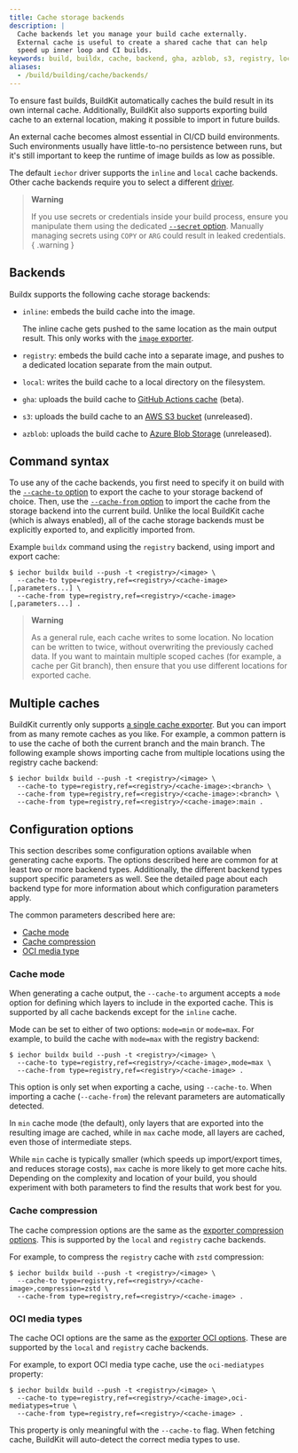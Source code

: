 ```yaml
---
title: Cache storage backends
description: |
  Cache backends let you manage your build cache externally.
  External cache is useful to create a shared cache that can help
  speed up inner loop and CI builds.
keywords: build, buildx, cache, backend, gha, azblob, s3, registry, local
aliases:
  - /build/building/cache/backends/
---
```


To ensure fast builds, BuildKit automatically caches the build result in its own
internal cache. Additionally, BuildKit also supports exporting build cache to an
external location, making it possible to import in future builds.

An external cache becomes almost essential in CI/CD build environments. Such
environments usually have little-to-no persistence between runs, but it's still
important to keep the runtime of image builds as low as possible.

The default `iechor` driver supports the `inline` and `local` cache backends.
Other cache backends require you to select a different
[driver](../../drivers/index.md).

> **Warning**
>
> If you use secrets or credentials inside your build process, ensure you
> manipulate them using the dedicated
> [`--secret` option](../../../reference/cli/iechor/buildx/build.md#secret).
> Manually managing secrets using `COPY` or `ARG` could result in leaked
> credentials.
{ .warning }

## Backends

Buildx supports the following cache storage backends:

- `inline`: embeds the build cache into the image.

  The inline cache gets pushed to the same location as the main output result.
  This only works with the [`image` exporter](../../exporters/image-registry.md).

- `registry`: embeds the build cache into a separate image, and pushes to a
  dedicated location separate from the main output.

- `local`: writes the build cache to a local directory on the filesystem.

- `gha`: uploads the build cache to
  [GitHub Actions cache](https://docs.github.com/en/rest/actions/cache) (beta).

- `s3`: uploads the build cache to an
  [AWS S3 bucket](https://aws.amazon.com/s3/) (unreleased).

- `azblob`: uploads the build cache to
  [Azure Blob Storage](https://azure.microsoft.com/en-us/services/storage/blobs/)
  (unreleased).

## Command syntax

To use any of the cache backends, you first need to specify it on build with the
[`--cache-to` option](../../../reference/cli/iechor/buildx/build.md#cache-to)
to export the cache to your storage backend of choice. Then, use the
[`--cache-from` option](../../../reference/cli/iechor/buildx/build.md#cache-from)
to import the cache from the storage backend into the current build. Unlike the
local BuildKit cache (which is always enabled), all of the cache storage
backends must be explicitly exported to, and explicitly imported from.

Example `buildx` command using the `registry` backend, using import and export
cache:

```console
$ iechor buildx build --push -t <registry>/<image> \
  --cache-to type=registry,ref=<registry>/<cache-image>[,parameters...] \
  --cache-from type=registry,ref=<registry>/<cache-image>[,parameters...] .
```

> **Warning**
>
> As a general rule, each cache writes to some location. No location can be
> written to twice, without overwriting the previously cached data. If you want
> to maintain multiple scoped caches (for example, a cache per Git branch), then
> ensure that you use different locations for exported cache.

## Multiple caches

BuildKit currently only supports
[a single cache exporter](https://github.com/moby/buildkit/pull/3024). But you
can import from as many remote caches as you like. For example, a common pattern
is to use the cache of both the current branch and the main branch. The
following example shows importing cache from multiple locations using the
registry cache backend:

```console
$ iechor buildx build --push -t <registry>/<image> \
  --cache-to type=registry,ref=<registry>/<cache-image>:<branch> \
  --cache-from type=registry,ref=<registry>/<cache-image>:<branch> \
  --cache-from type=registry,ref=<registry>/<cache-image>:main .
```

## Configuration options

This section describes some configuration options available when generating
cache exports. The options described here are common for at least two or more
backend types. Additionally, the different backend types support specific
parameters as well. See the detailed page about each backend type for more
information about which configuration parameters apply.

The common parameters described here are:

- [Cache mode](#cache-mode)
- [Cache compression](#cache-compression)
- [OCI media type](#oci-media-types)

### Cache mode

When generating a cache output, the `--cache-to` argument accepts a `mode`
option for defining which layers to include in the exported cache. This is
supported by all cache backends except for the `inline` cache.

Mode can be set to either of two options: `mode=min` or `mode=max`. For example,
to build the cache with `mode=max` with the registry backend:

```console
$ iechor buildx build --push -t <registry>/<image> \
  --cache-to type=registry,ref=<registry>/<cache-image>,mode=max \
  --cache-from type=registry,ref=<registry>/<cache-image> .
```

This option is only set when exporting a cache, using `--cache-to`. When
importing a cache (`--cache-from`) the relevant parameters are automatically
detected.

In `min` cache mode (the default), only layers that are exported into the
resulting image are cached, while in `max` cache mode, all layers are cached,
even those of intermediate steps.

While `min` cache is typically smaller (which speeds up import/export times, and
reduces storage costs), `max` cache is more likely to get more cache hits.
Depending on the complexity and location of your build, you should experiment
with both parameters to find the results that work best for you.

### Cache compression

The cache compression options are the same as the
[exporter compression options](../../exporters/index.md#compression). This is
supported by the `local` and `registry` cache backends.

For example, to compress the `registry` cache with `zstd` compression:

```console
$ iechor buildx build --push -t <registry>/<image> \
  --cache-to type=registry,ref=<registry>/<cache-image>,compression=zstd \
  --cache-from type=registry,ref=<registry>/<cache-image> .
```

### OCI media types

The cache OCI options are the same as the
[exporter OCI options](../../exporters/index.md#oci-media-types). These are
supported by the `local` and `registry` cache backends.

For example, to export OCI media type cache, use the `oci-mediatypes` property:

```console
$ iechor buildx build --push -t <registry>/<image> \
  --cache-to type=registry,ref=<registry>/<cache-image>,oci-mediatypes=true \
  --cache-from type=registry,ref=<registry>/<cache-image> .
```

This property is only meaningful with the `--cache-to` flag. When fetching
cache, BuildKit will auto-detect the correct media types to use.
